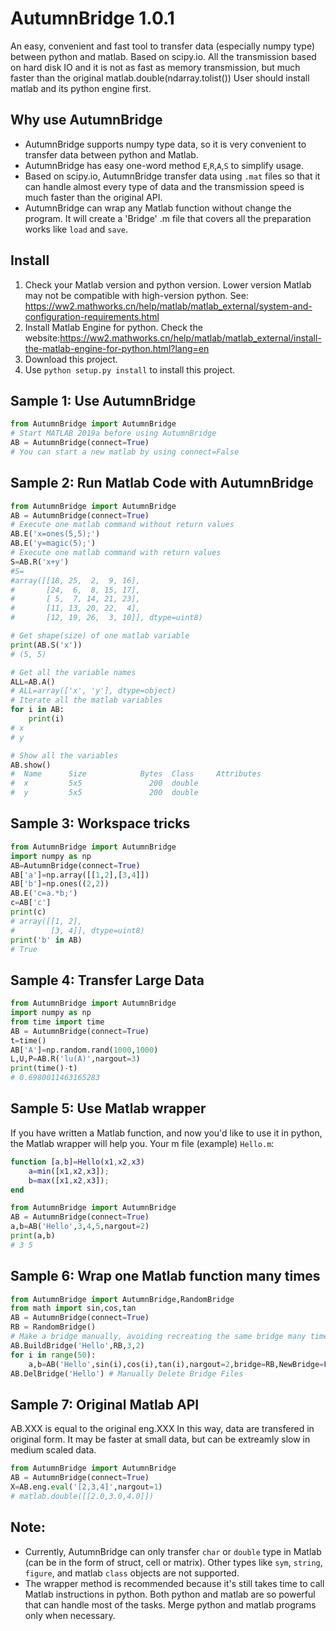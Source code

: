 # AutumnBridge 1.0.1
An easy, convenient and fast tool to transfer data (especially numpy type) between python and matlab.
Based on scipy.io. All the transmission based on hard disk IO and it is not as fast as memory transmission, but much faster than the original matlab.double(ndarray.tolist())
User should install matlab and its python engine first.

## Why use AutumnBridge
* AutumnBridge supports numpy type data, so it is very convenient to transfer data between python and Matlab.
* AutumnBridge has easy one-word method `E`,`R`,`A`,`S` to simplify usage.
* Based on scipy.io, AutumnBridge transfer data using `.mat` files so that it can handle almost every type of data and the transmission speed is much faster than the original API.
* AutumnBridge can wrap any Matlab function without change the program. It will create a 'Bridge' .m file that covers all the preparation works like `load` and `save`.

## Install
1. Check your Matlab version and python version. Lower version Matlab may not be compatible with high-version python. See: https://ww2.mathworks.cn/help/matlab/matlab_external/system-and-configuration-requirements.html
2. Install Matlab Engine for python. Check the website:https://ww2.mathworks.cn/help/matlab/matlab_external/install-the-matlab-engine-for-python.html?lang=en 
3. Download this project.
4. Use `python setup.py install` to install this project.
## Sample 1: Use AutumnBridge
```python
from AutumnBridge import AutumnBridge
# Start MATLAB 2019a before using AutumnBridge
AB = AutumnBridge(connect=True)
# You can start a new matlab by using connect=False
```
## Sample 2: Run Matlab Code with AutumnBridge
```python
from AutumnBridge import AutumnBridge
AB = AutumnBridge(connect=True)
# Execute one matlab command without return values
AB.E('x=ones(5,5);')
AB.E('y=magic(5);')
# Execute one matlab command with return values 
S=AB.R('x+y')
#S=
#array([[18, 25,  2,  9, 16],
#       [24,  6,  8, 15, 17],
#       [ 5,  7, 14, 21, 23],
#       [11, 13, 20, 22,  4],
#       [12, 19, 26,  3, 10]], dtype=uint8)

# Get shape(size) of one matlab variable
print(AB.S('x'))
# (5, 5)

# Get all the variable names
ALL=AB.A()
# ALL=array(['x', 'y'], dtype=object)
# Iterate all the matlab variables
for i in AB:
    print(i)
# x
# y

# Show all the variables
AB.show()
#  Name      Size            Bytes  Class     Attributes
#  x         5x5               200  double              
#  y         5x5               200  double             
```
## Sample 3: Workspace tricks
```python
from AutumnBridge import AutumnBridge
import numpy as np
AB=AutumnBridge(connect=True)
AB['a']=np.array([[1,2],[3,4]])
AB['b']=np.ones((2,2))
AB.E('c=a.*b;')
c=AB['c']
print(c)
# array([[1, 2],
#        [3, 4]], dtype=uint8)
print('b' in AB)
# True
```
## Sample 4: Transfer Large Data
```python
from AutumnBridge import AutumnBridge
import numpy as np
from time import time
AB = AutumnBridge(connect=True)
t=time()
AB['A']=np.random.rand(1000,1000)
L,U,P=AB.R('lu(A)',nargout=3)
print(time()-t)
# 0.6980011463165283
```
## Sample 5: Use Matlab wrapper
If you have written a Matlab function, and now you'd like to use it in python, the Matlab wrapper will help you.
Your m file (example) `Hello.m`:
```matlab
function [a,b]=Hello(x1,x2,x3)
    a=min([x1,x2,x3]);
    b=max([x1,x2,x3]);
end
```
```python
from AutumnBridge import AutumnBridge
AB = AutumnBridge(connect=True)
a,b=AB('Hello',3,4,5,nargout=2)
print(a,b)
# 3 5
```

## Sample 6: Wrap one Matlab function many times
```python
from AutumnBridge import AutumnBridge,RandomBridge
from math import sin,cos,tan
AB = AutumnBridge(connect=True)
RB = RandomBridge()
# Make a bridge manually, avoiding recreating the same bridge many times.
AB.BuildBridge('Hello',RB,3,2)
for i in range(50):
    a,b=AB('Hello',sin(i),cos(i),tan(i),nargout=2,bridge=RB,NewBridge=False)
AB.DelBridge('Hello') # Manually Delete Bridge Files
```
## Sample 7: Original Matlab API
AB.XXX is equal to the original eng.XXX
In this way, data are transfered in original form. It may be faster at small data, but can be extreamly slow in medium scaled data.
```python
from AutumnBridge import AutumnBridge
AB = AutumnBridge(connect=True)
X=AB.eng.eval('[2,3,4]',nargout=1)
# matlab.double([[2.0,3.0,4.0]])
```

## Note:
* Currently, AutumnBridge can only transfer `char` or `double` type in Matlab (can be in the form of struct, cell or matrix). Other types like `sym`, `string`, `figure`, and matlab `class` objects are not supported.
* The wrapper method is recommended because it's still takes time to call Matlab instructions in python. Both python and matlab are so powerful that can handle most of the tasks. Merge python and matlab programs only when necessary. 
